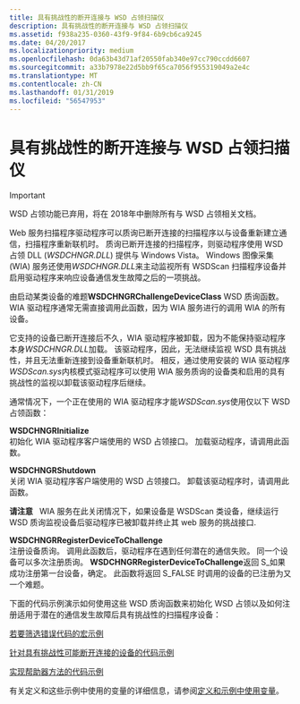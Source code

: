 ```yaml
---
title: 具有挑战性的断开连接与 WSD 占领扫描仪
description: 具有挑战性的断开连接与 WSD 占领扫描仪
ms.assetid: f938a235-0360-43f9-9f84-6b9cb6ca9245
ms.date: 04/20/2017
ms.localizationpriority: medium
ms.openlocfilehash: 0da63b43d71af20550fab340e97cc790ccdd6607
ms.sourcegitcommit: a33b7978e22d5bb9f65ca7056f955319049a2e4c
ms.translationtype: MT
ms.contentlocale: zh-CN
ms.lasthandoff: 01/31/2019
ms.locfileid: "56547953"
---
```

# <a name="challenging-a-disconnected-scanner-with-the-wsd-challenger"></a>具有挑战性的断开连接与 WSD 占领扫描仪

> [!IMPORTANT] 
> WSD 占领功能已弃用，将在 2018年中删除所有与 WSD 占领相关文档。

Web 服务扫描程序驱动程序可以质询已断开连接的扫描程序以与设备重新建立通信，扫描程序重新联机时。 质询已断开连接的扫描程序，则驱动程序使用 WSD 占领 DLL (*WSDCHNGR.DLL*) 提供与 Windows Vista。 Windows 图像采集 (WIA) 服务还使用*WSDCHNGR.DLL*来主动监视所有 WSDScan 扫描程序设备并启用驱动程序来响应设备通信发生故障之后的一项挑战。

由启动某类设备的难题**WSDCHNGRChallengeDeviceClass** WSD 质询函数。 WIA 驱动程序通常无需直接调用此函数，因为 WIA 服务进行的调用 WIA 的所有设备。

它支持的设备已断开连接后不久，WIA 驱动程序被卸载，因为不能保持驱动程序本身*WSDCHNGR.DLL*加载。 该驱动程序，因此，无法继续监视 WSD 具有挑战性，并且无法重新连接到设备重新联机时。 相反，通过使用安装的 WIA 驱动程序*WSDScan.sys*内核模式驱动程序可以使用 WIA 服务质询的设备类和启用的具有挑战性的监视以卸载该驱动程序后继续。

通常情况下，一个正在使用的 WIA 驱动程序才能*WSDScan.sys*使用仅以下 WSD 占领函数：

<a href="" id="wsdchngrinitialize"></a>**WSDCHNGRInitialize**  
初始化 WIA 驱动程序客户端使用的 WSD 占领接口。 加载驱动程序，请调用此函数。

<a href="" id="wsdchngrshutdown"></a>**WSDCHNGRShutdown**  
关闭 WIA 驱动程序客户端使用的 WSD 占领接口。 卸载该驱动程序时，请调用此函数。

**请注意**   WIA 服务在此关闭情况下，如果设备是 WSDScan 类设备，继续运行 WSD 质询监视设备后驱动程序已被卸载并终止其 web 服务的挑战接口.

 

<a href="" id="wsdchngrregisterdevicetochallenge"></a>**WSDCHNGRRegisterDeviceToChallenge**  
注册设备质询。 调用此函数后，驱动程序在遇到任何潜在的通信失败。 同一个设备可以多次注册质询。 **WSDCHNGRRegisterDeviceToChallenge**返回 S\_如果成功注册第一台设备，确定。 此函数将返回 S\_FALSE 时调用的设备的已注册为又一个难题。

下面的代码示例演示如何使用这些 WSD 质询函数来初始化 WSD 占领以及如何注册适用于潜在的通信发生故障后具有挑战性的扫描程序设备：

[若要筛选错误代码的宏示例](macro-example-to-filter-error-codes.md)

[针对具有挑战性可能断开连接的设备的代码示例](code-example-for-challenging-a-potentially-disconnected-device.md)

[实现帮助器方法的代码示例](code-example-for-implementing-helper-methods.md)

有关定义和这些示例中使用的变量的详细信息，请参阅[定义和示例中使用变量](definitions-and-variables-used-in-the-examples.md)。

 

 




